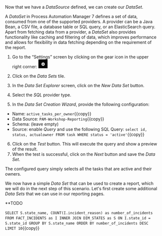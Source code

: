 Now that we have a *DataSource* defined, we can create our *DataSet*.

A *DataSet* in Process Automation Manager 7 defines a set of data, consumed from one of the supported providers. A provider can be a Java Bean, a CSV file, a database table or SQL query, or an ElasticSearch query. Apart from fetching data from a provider, a *DataSet* also provides functionality like caching and filtering of data, which improves performance and allows for flexibility in data fetching depending on the requirement of the report.

1. Go to the “Settings” screen by clicking on the gear icon in the upper right corner: <img src="../../assets/middleware/rhpam-7-workshop/gear-icon.png" width="30" />

2. Click on the *Data Sets* tile.
3. In the *Data Set Explorer* screen, click on the *New Data Set* button.
4. Select the *SQL* provider type.
5. In the *Data Set Creation Wizard*, provide the following configuration:
  * Name: `active_tasks_per_owner`{{copy}}
  * Data Source: `PAM-Workshop-Reporting`{{copy}}
  * Schema: (leave empty)
  * Source: enable *Query* and use the following SQL Query:
    `select id, status, actualowner FROM task WHERE status = 'active'`{{copy}}
6. Click on the *Test* button. This will execute the query and show a preview of the result.
7. When the test is successful, click on the *Next* button and save the *Data Set*.

The configured query simply selects all the tasks that are active and their owners.

We now have a simple *Data Set* that can be used to create a report, which we will do in the next step of this scenario. Let's first create some additional *Data Sets* that we can use in our reporting pages.

**TODO



`SELECT S.state_name, COUNT(I.incident_reason) as number_of_incidents FROM FACT_INCIDENTS as I INNER JOIN DIM_STATES as S ON I.state_id = S.state_id GROUP BY S.state_name ORDER BY number_of_incidents DESC LIMIT 10`{{copy}}

